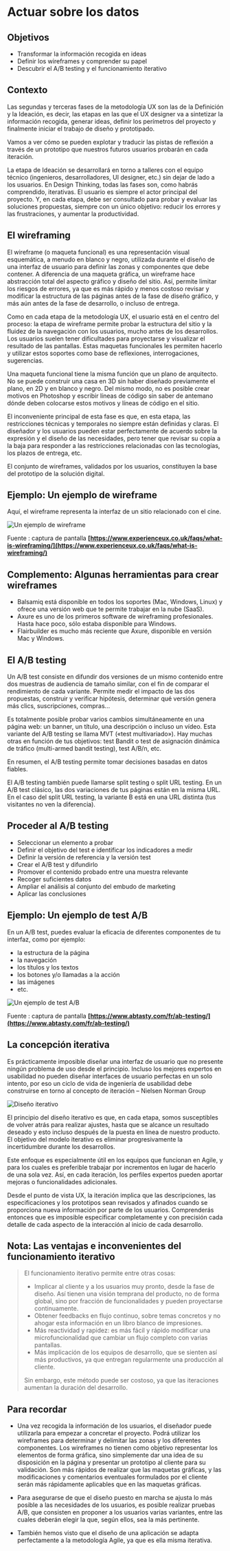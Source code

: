 # Actuar sobre los datos

## Objetivos

- Transformar la información recogida en ideas
- Definir los wireframes y comprender su papel
- Descubrir el A/B testing y el funcionamiento iterativo

## Contexto

Las segundas y terceras fases de la metodología UX son las de la Definición y la Ideación, es decir, las etapas en las que el UX designer va a sintetizar la información recogida, generar ideas, definir los perímetros del proyecto y finalmente iniciar el trabajo de diseño y prototipado.

Vamos a ver cómo se pueden explotar y traducir las pistas de reflexión a través de un prototipo que nuestros futuros usuarios probarán en cada iteración.

La etapa de Ideación se desarrollará en torno a talleres con el equipo técnico (ingenieros, desarrolladores, UI designer, etc.) sin dejar de lado a los usuarios. En Design Thinking, todas las fases son, como habrás comprendido, iterativas. El usuario es siempre el actor principal del proyecto. Y, en cada etapa, debe ser consultado para probar y evaluar las soluciones propuestas, siempre con un único objetivo: reducir los errores y las frustraciones, y aumentar la productividad.

## El wireframing

El wireframe (o maqueta funcional) es una representación visual esquemática, a menudo en blanco y negro, utilizada durante el diseño de una interfaz de usuario para definir las zonas y componentes que debe contener. A diferencia de una maqueta gráfica, un wireframe hace abstracción total del aspecto gráfico y diseño del sitio. Así, permite limitar los riesgos de errores, ya que es más rápido y menos costoso revisar y modificar la estructura de las páginas antes de la fase de diseño gráfico, y más aún antes de la fase de desarrollo, o incluso de entrega.

Como en cada etapa de la metodología UX, el usuario está en el centro del proceso: la etapa de wireframe permite probar la estructura del sitio y la fluidez de la navegación con los usuarios, mucho antes de los desarrollos. Los usuarios suelen tener dificultades para proyectarse y visualizar el resultado de las pantallas. Estas maquetas funcionales les permiten hacerlo y utilizar estos soportes como base de reflexiones, interrogaciones, sugerencias.

Una maqueta funcional tiene la misma función que un plano de arquitecto. No se puede construir una casa en 3D sin haber diseñado previamente el plano, en 2D y en blanco y negro. Del mismo modo, no es posible crear motivos en Photoshop y escribir líneas de código sin saber de antemano dónde deben colocarse estos motivos y líneas de código en el sitio.

El inconveniente principal de esta fase es que, en esta etapa, las restricciones técnicas y temporales no siempre están definidas y claras. El diseñador y los usuarios pueden estar perfectamente de acuerdo sobre la expresión y el diseño de las necesidades, pero tener que revisar su copia a la baja para responder a las restricciones relacionadas con las tecnologías, los plazos de entrega, etc.

El conjunto de wireframes, validados por los usuarios, constituyen la base del prototipo de la solución digital.

## Ejemplo: Un ejemplo de wireframe

Aquí, el wireframe representa la interfaz de un sitio relacionado con el cine.

![Un ejemplo de wireframe](./04-Actuar-sobre-los-datos/img/wireframe.png)

Fuente : captura de pantalla **[https://www.experienceux.co.uk/faqs/what-is-wireframing/](https://www.experienceux.co.uk/faqs/what-is-wireframing/)**

## Complemento: Algunas herramientas para crear wireframes

- Balsamiq está disponible en todos los soportes (Mac, Windows, Linux) y ofrece una versión web que te permite trabajar en la nube (SaaS).
- Axure es uno de los primeros software de wireframing profesionales. Hasta hace poco, sólo estaba disponible para Windows.
- Flairbuilder es mucho más reciente que Axure, disponible en versión Mac y Windows.

## El A/B testing

Un A/B test consiste en difundir dos versiones de un mismo contenido entre dos muestras de audiencia de tamaño similar, con el fin de comparar el rendimiento de cada variante. Permite medir el impacto de las dos propuestas, construir y verificar hipótesis, determinar qué versión genera más clics, suscripciones, compras...

Es totalmente posible probar varios cambios simultáneamente en una página web: un banner, un título, una descripción o incluso un vídeo. Esta variante del A/B testing se llama MVT («test multivariado»). Hay muchas otras en función de tus objetivos: test Bandit o test de asignación dinámica de tráfico (multi-armed bandit testing), test A/B/n, etc.

En resumen, el A/B testing permite tomar decisiones basadas en datos fiables.

El A/B testing también puede llamarse split testing o split URL testing. En un A/B test clásico, las dos variaciones de tus páginas están en la misma URL. En el caso del split URL testing, la variante B está en una URL distinta (tus visitantes no ven la diferencia).

## Proceder al A/B testing

- Seleccionar un elemento a probar
- Definir el objetivo del test e identificar los indicadores a medir
- Definir la versión de referencia y la versión test
- Crear el A/B test y difundirlo
- Promover el contenido probado entre una muestra relevante
- Recoger suficientes datos
- Ampliar el análisis al conjunto del embudo de marketing
- Aplicar las conclusiones

## Ejemplo: Un ejemplo de test A/B

En un A/B test, puedes evaluar la eficacia de diferentes componentes de tu interfaz, como por ejemplo:

- la estructura de la página
- la navegación
- los títulos y los textos
- los botones y/o llamadas a la acción
- las imágenes
- etc.

![Un ejemplo de test A/B](./04-Actuar-sobre-los-datos/img/test-a-b.png)

Fuente : captura de pantalla **[https://www.abtasty.com/fr/ab-testing/](https://www.abtasty.com/fr/ab-testing/)**

## La concepción iterativa

Es prácticamente imposible diseñar una interfaz de usuario que no presente ningún problema de uso desde el principio. Incluso los mejores expertos en usabilidad no pueden diseñar interfaces de usuario perfectas en un solo intento, por eso un ciclo de vida de ingeniería de usabilidad debe construirse en torno al concepto de iteración – Nielsen Norman Group

![Diseño iterativo](./04-Actuar-sobre-los-datos/img/conception-iterative.png)

El principio del diseño iterativo es que, en cada etapa, somos susceptibles de volver atrás para realizar ajustes, hasta que se alcance un resultado deseado y esto incluso después de la puesta en línea de nuestro producto. El objetivo del modelo iterativo es eliminar progresivamente la incertidumbre durante los desarrollos.

Este enfoque es especialmente útil en los equipos que funcionan en Agile, y para los cuales es preferible trabajar por incrementos en lugar de hacerlo de una sola vez. Así, en cada iteración, los perfiles expertos pueden aportar mejoras o funcionalidades adicionales.

Desde el punto de vista UX, la iteración implica que las descripciones, las especificaciones y los prototipos sean revisados y afinados cuando se proporciona nueva información por parte de los usuarios. Comprenderás entonces que es imposible especificar completamente y con precisión cada detalle de cada aspecto de la interacción al inicio de cada desarrollo.

## Nota: Las ventajas e inconvenientes del funcionamiento iterativo

>El funcionamiento iterativo permite entre otras cosas:
>
>- Implicar al cliente y a los usuarios muy pronto, desde la fase de diseño. Así tienen una visión temprana del producto, no de forma global, sino por fracción de funcionalidades y pueden proyectarse continuamente.
>- Obtener feedbacks en flujo continuo, sobre temas concretos y no ahogar esta información en un libro blanco de impresiones.
>- Más reactividad y rapidez: es más fácil y rápido modificar una microfuncionalidad que cambiar un flujo completo con varias pantallas.
>- Más implicación de los equipos de desarrollo, que se sienten así más productivos, ya que entregan regularmente una producción al cliente.
>
>Sin embargo, este método puede ser costoso, ya que las iteraciones aumentan la duración del desarrollo.

## Para recordar

- Una vez recogida la información de los usuarios, el diseñador puede utilizarla para empezar a concretar el proyecto. Podrá utilizar los wireframes para determinar y delimitar las zonas y los diferentes componentes. Los wireframes no tienen como objetivo representar los elementos de forma gráfica, sino simplemente dar una idea de su disposición en la página y presentar un prototipo al cliente para su validación. Son más rápidos de realizar que las maquetas gráficas, y las modificaciones y comentarios eventuales formulados por el cliente serán más rápidamente aplicables que en las maquetas gráficas.

- Para asegurarse de que el diseño puesto en marcha se ajusta lo más posible a las necesidades de los usuarios, es posible realizar pruebas A/B, que consisten en proponer a los usuarios varias variantes, entre las cuales deberán elegir la que, según ellos, sea la más pertinente.

- También hemos visto que el diseño de una aplicación se adapta perfectamente a la metodología Agile, ya que es ella misma iterativa.